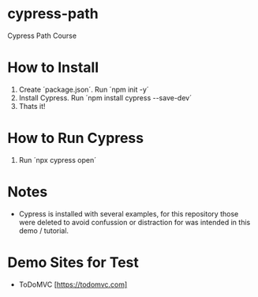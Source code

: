 # cypress-path
Cypress Path Course

# How to Install
1. Create ´package.json´. Run ´npm init -y´
2. Install Cypress. Run ´npm install cypress --save-dev´
3. Thats it!

# How to Run Cypress
1. Run ´npx cypress open´

# Notes
- Cypress is installed with several examples, for this repository those were deleted to avoid confussion or distraction for was intended in this demo / tutorial.

# Demo Sites for Test
- ToDoMVC [https://todomvc.com]
